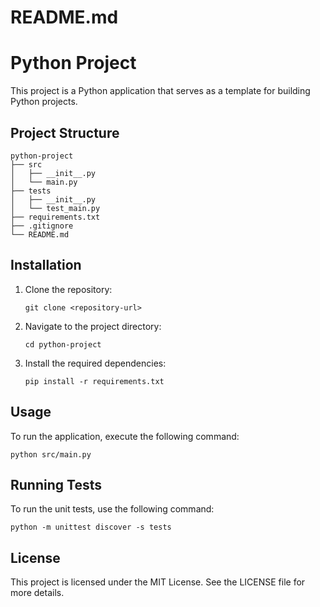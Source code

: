 # README.md

# Python Project

This project is a Python application that serves as a template for building Python projects. 

## Project Structure

```
python-project
├── src
│   ├── __init__.py
│   └── main.py
├── tests
│   ├── __init__.py
│   └── test_main.py
├── requirements.txt
├── .gitignore
└── README.md
```

## Installation

1. Clone the repository:
   ```
   git clone <repository-url>
   ```
2. Navigate to the project directory:
   ```
   cd python-project
   ```
3. Install the required dependencies:
   ```
   pip install -r requirements.txt
   ```

## Usage

To run the application, execute the following command:
```
python src/main.py
```

## Running Tests

To run the unit tests, use the following command:
```
python -m unittest discover -s tests
```

## License

This project is licensed under the MIT License. See the LICENSE file for more details.
